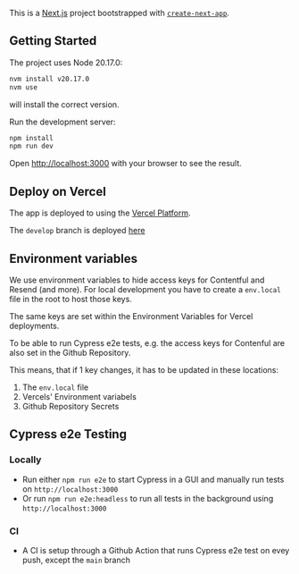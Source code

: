This is a [Next.js](https://nextjs.org/) project bootstrapped with [`create-next-app`](https://github.com/vercel/next.js/tree/canary/packages/create-next-app).

## Getting Started

The project uses Node 20.17.0:

```bash
nvm install v20.17.0
nvm use
```

will install the correct version.

Run the development server:

```bash
npm install
npm run dev
```

Open [http://localhost:3000](http://localhost:3000) with your browser to see the result.

## Deploy on Vercel

The app is deployed to using the [Vercel Platform](https://vercel.com/new?utm_medium=default-template&filter=next.js&utm_source=create-next-app&utm_campaign=create-next-app-readme).

The `develop` branch is deployed [here](https://wiebecool-git-develop-tom-cools-projects.vercel.app/)

## Environment variables

We use environment variables to hide access keys for Contentful and Resend (and more).
For local development you have to create a `env.local` file in the root to host those keys.

The same keys are set within the Environment Variables for Vercel deployments.

To be able to run Cypress e2e tests, e.g. the access keys for Contenful are also set in the Github Repository.

This means, that if 1 key changes, it has to be updated in these locations:

1. The `env.local` file
2. Vercels' Environment variabels
3. Github Repository Secrets

## Cypress e2e Testing

### Locally

-   Run either `npm run e2e` to start Cypress in a GUI and manually run tests on `http://localhost:3000`
-   Or run `npm run e2e:headless` to run all tests in the background using `http://localhost:3000`

### CI

-   A CI is setup through a Github Action that runs Cypress e2e test on evey push, except the `main` branch
